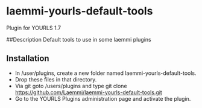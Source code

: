 # laemmi-yourls-default-tools
Plugin for YOURLS 1.7

##Description
Default tools to use in some laemmi plugins

## Installation
* In /user/plugins, create a new folder named laemmi-yourls-default-tools.
* Drop these files in that directory.
* Via git goto /users/plugins and type git clone https://github.com/Laemmi/laemmi-yourls-default-tools.git
* Go to the YOURLS Plugins administration page and activate the plugin.